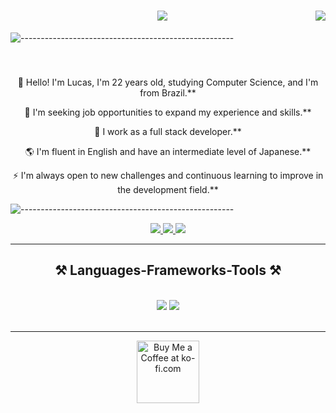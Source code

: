 

<h1 align="center"> </h1>
<p align="center" class="typewriter-text">
<img align="right" src="https://visitor-badge.laobi.icu/badge?page_id=Lucasbarbosa332" />

<h1 align="center">
    <img src="https://readme-typing-svg.herokuapp.com/?font=Righteous&size=35&center=true&vCenter=true&width=500&height=70&duration=4000&lines=Hi+There!+👋;+I'm+Lucas+Barbosa+Silva!;" />
</h1>

 ![-----------------------------------------------------](https://raw.githubusercontent.com/andreasbm/readme/master/assets/lines/rainbow.png)

<h3 align="center"> </h3>

<br/>

<div align="center">
 
 🔭 Hello! I'm Lucas, I'm 22 years old, studying Computer Science, and I'm from Brazil.**

 🌱 I'm seeking job opportunities to expand my experience and skills.**

 💬 I work as a full stack developer.**

 🌎 I'm fluent in English and have an intermediate level of Japanese.**

 ⚡ I'm always open to new challenges and continuous learning to improve in the development field.**

</div>

 ![-----------------------------------------------------](https://raw.githubusercontent.com/andreasbm/readme/master/assets/lines/rainbow.png)


<div align="center"> 
  <a href="">
    <img src="https://img.shields.io/badge/Gmail-333333?style=for-the-badge&logo=gmail&logoColor=red" />
  </a>
  <a href="" target="_blank">
    <img src="https://img.shields.io/badge/LinkedIn-0077B5?style=for-the-badge&logo=linkedin&logoColor=white" target="_blank" />
  </a>
  <a href="" target="_blank">
     <img src="https://img.shields.io/badge/Portfolio-FF5722?style=for-the-badge&logo=todoist&logoColor=white" target="_blank" /> <!-- sqlite, safari, google-chrome are other good icon options -->
  </a>
</div>

 <hr/>
 
<h2 align="center">⚒️ Languages-Frameworks-Tools ⚒️</h2>
<br/>
<div align="center">
    <img src="https://skillicons.dev/icons?i=react,bootstrap,html,css,tailwind,git,sass,angular,cs,docker,php,pug" />
    <img src="https://skillicons.dev/icons?i=nodejs,python,javascript,typescript,java,nextjs,mysql," /><br>
</div>

<br/>
<hr/>



<div align="center">
<a href='https://lucaslbdev.netlify.app/' target='_blank'><img height='64' style='border:0px;height:100px;' src='https://github.com/Lucasbarbosa332/lucasbarbosa332/blob/main/Bot%C3%A3o-removebg-preview%20(1).png' border='0' alt='Buy Me a Coffee at ko-fi.com' /></a>
</div>

<br/>
